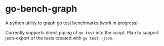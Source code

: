 # go-bench-graph
A python utility to graph go test benchmarks (work in progress)

Currently supports direct piping of `go test` into the script. Plan to support json-export of the tests created with `go test -json`.
